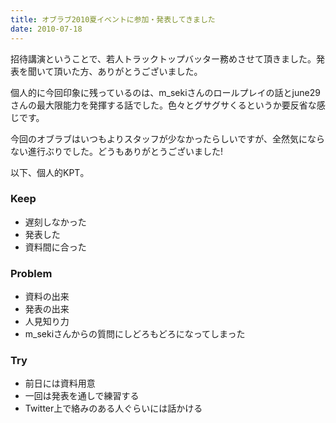 ```yaml
---
title: オブラブ2010夏イベントに参加・発表してきました
date: 2010-07-18
---
```


招待講演ということで、若人トラックトップバッター務めさせて頂きました。発表を聞いて頂いた方、ありがとうございました。

個人的に今回印象に残っているのは、m_sekiさんのロールプレイの話とjune29さんの最大限能力を発揮する話でした。色々とグサグサくるというか要反省な感じです。

今回のオブラブはいつもよりスタッフが少なかったらしいですが、全然気にならない進行ぶりでした。どうもありがとうございました!

以下、個人的KPT。

<h3>Keep</h3>
<ul>
<li>遅刻しなかった</li>
<li>発表した</li>
<li>資料間に合った</li>
</ul>

<h3>Problem</h3>
<ul>
<li>資料の出来</li>
<li>発表の出来</li>
<li>人見知り力</li>
<li>m_sekiさんからの質問にしどろもどろになってしまった</li>
</ul>

<h3>Try</h3>
<ul>
<li>前日には資料用意</li>
<li>一回は発表を通しで練習する</li>
<li>Twitter上で絡みのある人ぐらいには話かける</li>
</ul>